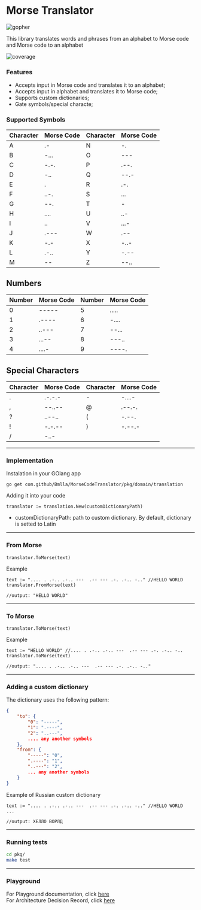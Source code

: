 # Morse Translator

![gopher](https://www.contrastsecurity.com/hs-fs/hubfs/golang-l-logo.jpg?width=340&height=219&name=golang-l-logo.jpg)

This library translates words and phrases from an alphabet to Morse code and Morse code to an alphabet

![coverage](https://camo.githubusercontent.com/79bc17019c8389420c25a7e539d35b27c2c20d216807c490b53fab4d54b893ee/68747470733a2f2f696d672e736869656c64732e696f2f62616467652f436f7665726167652d3130302532352d627269676874677265656e2e737667)
### Features

- Accepts input in Morse code and translates it to an alphabet;
- Accepts input in alphabet and translates it to Morse code;
- Supports custom dictionaries;
- Gate symbols/special characte;

### Supported Symbols
| Character | Morse Code | Character | Morse Code |
|-----------|------------|-----------|------------|
| A | .- | N | -. |
| B | -... | O | --- |
| C | -.-. | P | .--. |
| D | -.. | Q | --.- |
| E | . | R | .-. |
| F | ..-. | S | ... |
| G | --. | T | - |
| H | .... | U | ..- |
| I | .. | V | ...- |
| J | .--- | W | .-- |
| K | -.- | X | -..- |
| L | .-.. | Y | -.-- |
| M | -- | Z | --.. |

## Numbers
| Number | Morse Code | Number | Morse Code |
|--------|------------|---------|------------|
| 0 | ----- | 5 | ..... |
| 1 | .---- | 6 | -.... |
| 2 | ..--- | 7 | --... |
| 3 | ...-- | 8 | ---.. |
| 4 | ....- | 9 | ----. |

## Special Characters
| Character | Morse Code | Character | Morse Code |
|-----------|------------|-----------|------------|
| . | .-.-.- | - | -....- |
| , | --..-- | @ | .--.-. |
| ? | ..--.. | ( | -.--. |
| ! | -.-.-- | ) | -.--.- |
| / | -..-   


---
### Implementation
Instalation in your GOlang app
```
go get com.github/Bmlla/MorseCodeTranslator/pkg/domain/translation
```
Adding it into your code
```golang
translator := translation.New(customDictionaryPath)
```
* customDictionaryPath: path to custom dictionary. By default, dictionary is setted to Latin
---
### From Morse
```golang
translator.ToMorse(text)
```
Example
```golang
text := ".... . .-.. .-.. ---  .-- --- .-. .-.. -.." //HELLO WORLD
translator.FromMorse(text)

//output: "HELLO WORLD"
```   
---
### To Morse
```golang
translator.ToMorse(text)
```
Example
```golang
text := "HELLO WORLD" //.... . .-.. .-.. ---  .-- --- .-. .-.. -..
translator.ToMorse(text)

//output: ".... . .-.. .-.. ---  .-- --- .-. .-.. -.."
```
---
### Adding a custom dictionary
The dictionary uses the following pattern:
```json
{
    "to": {
        "0": "-----",
        "1": ".----",
        "2": "..---",
        .... any another symbols
    },
    "from": {
        "-----": "0",
        ".----": "1",
        "..---": "2",
        ... any another symbols
    }
}
```
Example of Russian custom dictionary
```golang
text := ".... . .-.. .-.. ---  .-- --- .-. .-.. -.." //HELLO WORLD
...

//output: ХЕЛЛО ВОРЛД
```
---
### Running tests
```sh
cd pkg/
make test
```
---
### Playground
For Playground documentation, click [here](pkg\docs\playground.md)   
For Architecture Decision Record, click [here](pkg\docs\architecture_decision_recording.md)
